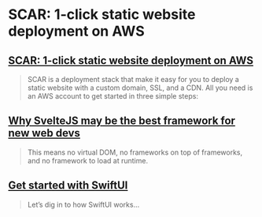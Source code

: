 # SCAR: 1-click static website deployment on AWS


## [SCAR: 1-click static website deployment on AWS](https://github.com/cloudkj/scar)

> SCAR is a deployment stack that make it easy for you to deploy a static website with a custom domain, SSL, and a CDN. All you need is an AWS account to get started in three simple steps:


## [Why SvelteJS may be the best framework for new web devs](https://dev.to/bholmesdev/why-sveltejs-may-be-the-best-framework-for-new-web-devs-205i)

> This means no virtual DOM, no frameworks on top of frameworks, and no framework to load at runtime.


## [Get started with SwiftUI](https://www.hackingwithswift.com/articles/194/get-started-with-swiftui)


> Let’s dig in to how SwiftUI works…